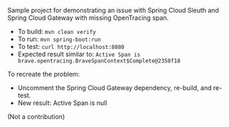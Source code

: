 
Sample project for demonstrating an issue with Spring Cloud Sleuth and Spring Cloud Gateway with missing OpenTracing span.


* To build:  `mvn clean verify`
* To run:  `mvn spring-boot:run`
* To test:  `curl http://localhost:8080`
* Expected result similar to:  `Active Span is brave.opentracing.BraveSpanContext$Complete@2358f18`


To recreate the problem:
* Uncomment the Spring Cloud Gateway dependency, re-build, and re-test.
* New result:  Active Span is null



(Not a contribution)
